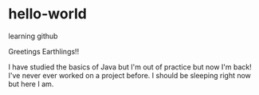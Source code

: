 # hello-world
learning github

Greetings Earthlings!!

I have studied the basics of Java but I'm out of practice but now I'm back! I've never ever worked on a project before.
I should be sleeping right now but here I am.

